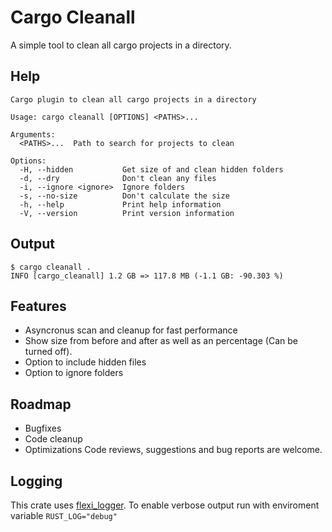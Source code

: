 # Cargo Cleanall
A simple tool to clean all cargo projects in a directory.

## Help
```
Cargo plugin to clean all cargo projects in a directory

Usage: cargo cleanall [OPTIONS] <PATHS>...

Arguments:
  <PATHS>...  Path to search for projects to clean

Options:
  -H, --hidden           Get size of and clean hidden folders
  -d, --dry              Don't clean any files
  -i, --ignore <ignore>  Ignore folders
  -s, --no-size          Don't calculate the size
  -h, --help             Print help information
  -V, --version          Print version information
```

## Output
```
$ cargo cleanall .
INFO [cargo_cleanall] 1.2 GB => 117.8 MB (-1.1 GB: -90.303 %)
```

## Features
+ Asyncronus scan and cleanup for fast performance
+ Show size from before and after as well as an percentage (Can be turned off).
+ Option to include hidden files
+ Option to ignore folders

## Roadmap
+ Bugfixes
+ Code cleanup
+ Optimizations
Code reviews, suggestions and bug reports are welcome.

## Logging
This crate uses [flexi_logger](www.docs.rs/flexyi_logger).
To enable verbose output run with enviroment variable `RUST_LOG="debug"`
